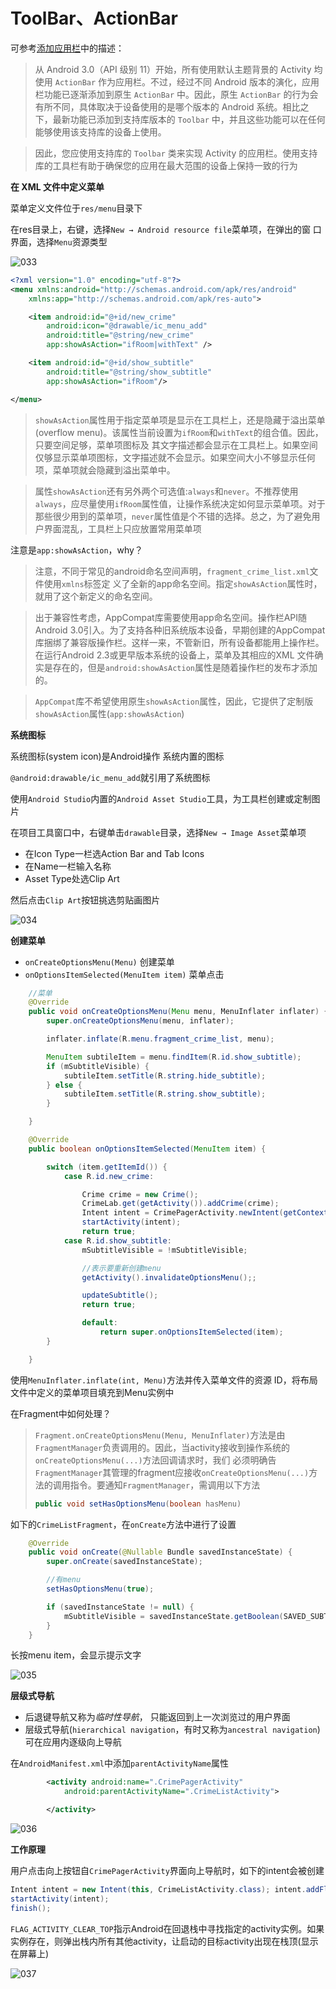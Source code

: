 # ToolBar、ActionBar

可参考[添加应用栏](https://developer.android.com/training/appbar)中的描述：

>从 Android 3.0（API 级别 11）开始，所有使用默认主题背景的 Activity 均使用 `ActionBar` 作为应用栏。不过，经过不同 Android 版本的演化，应用栏功能已逐渐添加到原生 `ActionBar` 中。因此，原生 `ActionBar` 的行为会有所不同，具体取决于设备使用的是哪个版本的 Android 系统。相比之下，最新功能已添加到支持库版本的 `Toolbar` 中，并且这些功能可以在任何能够使用该支持库的设备上使用。

> 因此，您应使用支持库的 `Toolbar` 类来实现 Activity 的应用栏。使用支持库的工具栏有助于确保您的应用在最大范围的设备上保持一致的行为

**在 XML 文件中定义菜单** 

菜单定义文件位于`res/menu`目录下

在res目录上，右键，选择`New → Android resource file`菜单项，在弹出的窗 口界面，选择`Menu`资源类型 

![033](https://github.com/winfredzen/Android-Basic/blob/master/images/033.png)

```xml
<?xml version="1.0" encoding="utf-8"?>
<menu xmlns:android="http://schemas.android.com/apk/res/android"
    xmlns:app="http://schemas.android.com/apk/res-auto">

    <item android:id="@+id/new_crime"
        android:icon="@drawable/ic_menu_add"
        android:title="@string/new_crime"
        app:showAsAction="ifRoom|withText" />

    <item android:id="@+id/show_subtitle"
        android:title="@string/show_subtitle"
        app:showAsAction="ifRoom"/>

</menu>
```

> `showAsAction`属性用于指定菜单项是显示在工具栏上，还是隐藏于溢出菜单(overflow menu)。该属性当前设置为`ifRoom`和`withText`的组合值。因此，只要空间足够，菜单项图标及 其文字描述都会显示在工具栏上。如果空间仅够显示菜单项图标，文字描述就不会显示。如果空间大小不够显示任何项，菜单项就会隐藏到溢出菜单中。 

> 属性`showAsAction`还有另外两个可选值:`always`和`never`。不推荐使用`always`，应尽量使用`ifRoom`属性值，让操作系统决定如何显示菜单项。对于那些很少用到的菜单项，`never`属性值是个不错的选择。总之，为了避免用户界面混乱，工具栏上只应放置常用菜单项 



注意是`app:showAsAction`，why？

>注意，不同于常见的android命名空间声明，`fragment_crime_list.xml`文件使用`xmlns`标签定 义了全新的app命名空间。指定`showAsAction`属性时，就用了这个新定义的命名空间。 

> 出于兼容性考虑，AppCompat库需要使用app命名空间。操作栏API随Android 3.0引入。为了支持各种旧系统版本设备，早期创建的AppCompat库捆绑了兼容版操作栏。这样一来，不管新旧，所有设备都能用上操作栏。在运行Android 2.3或更早版本系统的设备上，菜单及其相应的XML 文件确实是存在的，但是`android:showAsAction`属性是随着操作栏的发布才添加的。 

> `AppCompat`库不希望使用原生`showAsAction`属性，因此，它提供了定制版`showAsAction`属性(`app:showAsAction`) 



**系统图标** 

系统图标(system icon)是Android操作 系统内置的图标 

`@android:drawable/ic_menu_add`就引用了系统图标 

使用`Android Studio`内置的`Android Asset Studio`工具，为工具栏创建或定制图片

在项目工具窗口中，右键单击`drawable`目录，选择`New → Image Asset`菜单项

+ 在Icon Type一栏选Action Bar and Tab Icons 
+ 在Name一栏输入名称
+ Asset Type处选Clip Art 

然后点击`Clip Art`按钮挑选剪贴画图片 

![034](https://github.com/winfredzen/Android-Basic/blob/master/images/034.png)



**创建菜单**

+ `onCreateOptionsMenu(Menu)` 创建菜单
+ `onOptionsItemSelected(MenuItem item)` 菜单点击

```java
    //菜单
    @Override
    public void onCreateOptionsMenu(Menu menu, MenuInflater inflater) {
        super.onCreateOptionsMenu(menu, inflater);

        inflater.inflate(R.menu.fragment_crime_list, menu);

        MenuItem subtileItem = menu.findItem(R.id.show_subtitle);
        if (mSubtitleVisible) {
            subtileItem.setTitle(R.string.hide_subtitle);
        } else {
            subtileItem.setTitle(R.string.show_subtitle);
        }

    }

    @Override
    public boolean onOptionsItemSelected(MenuItem item) {

        switch (item.getItemId()) {
            case R.id.new_crime:

                Crime crime = new Crime();
                CrimeLab.get(getActivity()).addCrime(crime);
                Intent intent = CrimePagerActivity.newIntent(getContext(), crime.getId());
                startActivity(intent);
                return true;
            case R.id.show_subtitle:
                mSubtitleVisible = !mSubtitleVisible;

                //表示要重新创建menu
                getActivity().invalidateOptionsMenu();;

                updateSubtitle();
                return true;

                default:
                    return super.onOptionsItemSelected(item);
        }

    }
```

使用`MenuInflater.inflate(int, Menu)`方法并传入菜单文件的资源 ID，将布局文件中定义的菜单项目填充到Menu实例中

在Fragment中如何处理？

>`Fragment.onCreateOptionsMenu(Menu, MenuInflater)`方法是由`FragmentManager`负责调用的。因此，当activity接收到操作系统的`onCreateOptionsMenu(...)`方法回调请求时，我们 必须明确告`FragmentManager`其管理的fragment应接收`onCreateOptionsMenu(...)`方法的调用指令。要通知`FragmentManager`，需调用以下方法 
>
>```java
>public void setHasOptionsMenu(boolean hasMenu)
>```

如下的`CrimeListFragment`，在`onCreate`方法中进行了设置

```java
    @Override
    public void onCreate(@Nullable Bundle savedInstanceState) {
        super.onCreate(savedInstanceState);

        //有menu
        setHasOptionsMenu(true);

        if (savedInstanceState != null) {
            mSubtitleVisible = savedInstanceState.getBoolean(SAVED_SUBTITLE_VISIBLE);
        }
    }
```

长按menu item，会显示提示文字

![035](https://github.com/winfredzen/Android-Basic/blob/master/images/035.png)



**层级式导航** 

+ 后退键导航又称为*临时性导航*， 只能返回到上一次浏览过的用户界面 
+ 层级式导航(`hierarchical navigation`，有时又称为`ancestral navigation`)可在应用内逐级向上导航 

在`AndroidManifest.xml`中添加`parentActivityName`属性

```xml
        <activity android:name=".CrimePagerActivity"
            android:parentActivityName=".CrimeListActivity">

        </activity>
```

![036](https://github.com/winfredzen/Android-Basic/blob/master/images/036.png)

**工作原理**

用户点击向上按钮自`CrimePagerActivity`界面向上导航时，如下的intent会被创建 

```java
Intent intent = new Intent(this, CrimeListActivity.class); intent.addFlags(Intent.FLAG_ACTIVITY_CLEAR_TOP); 
startActivity(intent);
finish();
```

`FLAG_ACTIVITY_CLEAR_TOP`指示Android在回退栈中寻找指定的activity实例。如果实例存在，则弹出栈内所有其他activity，让启动的目标activity出现在栈顶(显示在屏幕上) 

![037](https://github.com/winfredzen/Android-Basic/blob/master/images/037.png)









